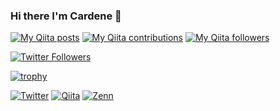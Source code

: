 ### Hi there I'm Cardene 👋

[![My Qiita posts](https://qiita-badge.apiapi.app/s/cardene/posts.svg)](http://qiita.com/cardene)
[![My Qiita contributions](https://qiita-badge.apiapi.app/s/cardene/contributions.svg)](http://qiita.com/cardene)
[![My Qiita followers](https://qiita-badge.apiapi.app/s/cardene/followers.svg)](http://qiita.com/cardene)

[![Twitter Followers](https://img.shields.io/twitter/follow/00x______?label=Twitter_followers&logo=twitter&style=flat)](https://twitter.com/00x______)


[![trophy](https://github-profile-trophy.vercel.app/?username=cardene777&title=Commit,PullRequest,Repositories,Issues)](https://github.com/Naruuuse "trophy")


[![Twitter](https://img.shields.io/badge/-Twitter-white?&logo=Twitter)](https://twitter.com/cardene777)
[![Qiita](https://img.shields.io/badge/-Qiita-F6F6F4?&logo=Qiita)](https://qiita.com/cardene)
[![Zenn](https://img.shields.io/badge/-Zenn-3EA8FF)](https://zenn.dev/heku)
